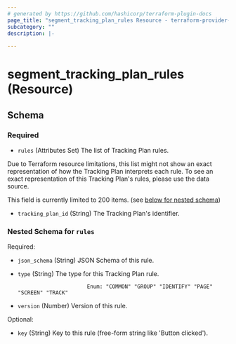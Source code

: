 ```yaml
---
# generated by https://github.com/hashicorp/terraform-plugin-docs
page_title: "segment_tracking_plan_rules Resource - terraform-provider-segment"
subcategory: ""
description: |-
  
---
```


# segment_tracking_plan_rules (Resource)





<!-- schema generated by tfplugindocs -->
## Schema

### Required

- `rules` (Attributes Set) The list of Tracking Plan rules. 
				
Due to Terraform resource limitations, this list might not show an exact representation of how the Tracking Plan interprets each rule.
To see an exact representation of this Tracking Plan's rules, please use the data source.

This field is currently limited to 200 items. (see [below for nested schema](#nestedatt--rules))
- `tracking_plan_id` (String) The Tracking Plan's identifier.

<a id="nestedatt--rules"></a>
### Nested Schema for `rules`

Required:

- `json_schema` (String) JSON Schema of this rule.
- `type` (String) The type for this Tracking Plan rule.

							Enum: "COMMON" "GROUP" "IDENTIFY" "PAGE" "SCREEN" "TRACK"
- `version` (Number) Version of this rule.

Optional:

- `key` (String) Key to this rule (free-form string like 'Button clicked').
